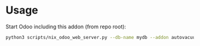 # Usage

Start Odoo including this addon (from repo root):

```bash
python3 scripts/nix_odoo_web_server.py --db-name mydb --addon autovacuum_message_attachment
```
